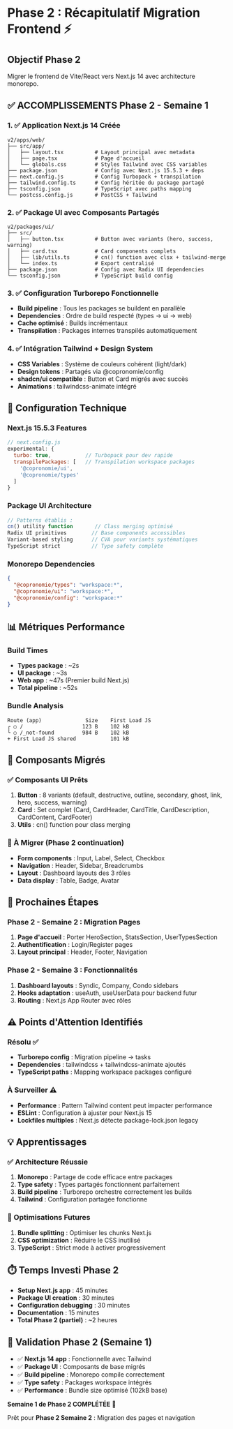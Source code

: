 # Phase 2 : Récapitulatif Migration Frontend ⚡

## Objectif Phase 2
Migrer le frontend de Vite/React vers Next.js 14 avec architecture monorepo.

## ✅ ACCOMPLISSEMENTS Phase 2 - Semaine 1

### 1. ✅ Application Next.js 14 Créée
```
v2/apps/web/
├── src/app/
│   ├── layout.tsx          # Layout principal avec metadata
│   ├── page.tsx            # Page d'accueil
│   └── globals.css         # Styles Tailwind avec CSS variables
├── package.json            # Config avec Next.js 15.5.3 + deps
├── next.config.js          # Config Turbopack + transpilation
├── tailwind.config.ts      # Config héritée du package partagé
├── tsconfig.json           # TypeScript avec paths mapping
└── postcss.config.js       # PostCSS + Tailwind
```

### 2. ✅ Package UI avec Composants Partagés
```
v2/packages/ui/
├── src/
│   ├── button.tsx          # Button avec variants (hero, success, warning)
│   ├── card.tsx            # Card components complets
│   ├── lib/utils.ts        # cn() function avec clsx + tailwind-merge
│   └── index.ts            # Export centralisé
├── package.json            # Config avec Radix UI dependencies
└── tsconfig.json           # TypeScript build config
```

### 3. ✅ Configuration Turborepo Fonctionnelle
- **Build pipeline** : Tous les packages se buildent en parallèle
- **Dependencies** : Ordre de build respecté (types → ui → web)
- **Cache optimisé** : Builds incrémentaux
- **Transpilation** : Packages internes transpilés automatiquement

### 4. ✅ Intégration Tailwind + Design System
- **CSS Variables** : Système de couleurs cohérent (light/dark)
- **Design tokens** : Partagés via @copronomie/config
- **shadcn/ui compatible** : Button et Card migrés avec succès
- **Animations** : tailwindcss-animate intégré

## 🔧 Configuration Technique

### Next.js 15.5.3 Features
```javascript
// next.config.js
experimental: {
  turbo: true,           // Turbopack pour dev rapide
  transpilePackages: [   // Transpilation workspace packages
    '@copronomie/ui',
    '@copronomie/types'
  ]
}
```

### Package UI Architecture
```typescript
// Patterns établis :
cn() utility function       // Class merging optimisé
Radix UI primitives        // Base components accessibles
Variant-based styling      // CVA pour variants systématiques
TypeScript strict          // Type safety complète
```

### Monorepo Dependencies
```json
{
  "@copronomie/types": "workspace:*",
  "@copronomie/ui": "workspace:*",
  "@copronomie/config": "workspace:*"
}
```

## 📊 Métriques Performance

### Build Times
- **Types package** : ~2s
- **UI package** : ~3s
- **Web app** : ~47s (Premier build Next.js)
- **Total pipeline** : ~52s

### Bundle Analysis
```
Route (app)              Size    First Load JS
┌ ○ /                   123 B    102 kB
└ ○ /_not-found         984 B    102 kB
+ First Load JS shared           101 kB
```

## 🎯 Composants Migrés

### ✅ Composants UI Prêts
1. **Button** : 8 variants (default, destructive, outline, secondary, ghost, link, hero, success, warning)
2. **Card** : Set complet (Card, CardHeader, CardTitle, CardDescription, CardContent, CardFooter)
3. **Utils** : cn() function pour class merging

### 🔄 À Migrer (Phase 2 continuation)
- **Form components** : Input, Label, Select, Checkbox
- **Navigation** : Header, Sidebar, Breadcrumbs
- **Layout** : Dashboard layouts des 3 rôles
- **Data display** : Table, Badge, Avatar

## 🚀 Prochaines Étapes

### Phase 2 - Semaine 2 : Migration Pages
1. **Page d'accueil** : Porter HeroSection, StatsSection, UserTypesSection
2. **Authentification** : Login/Register pages
3. **Layout principal** : Header, Footer, Navigation

### Phase 2 - Semaine 3 : Fonctionnalités
1. **Dashboard layouts** : Syndic, Company, Condo sidebars
2. **Hooks adaptation** : useAuth, useUserData pour backend futur
3. **Routing** : Next.js App Router avec rôles

## ⚠️ Points d'Attention Identifiés

### Résolu ✅
- **Turborepo config** : Migration pipeline → tasks
- **Dependencies** : tailwindcss + tailwindcss-animate ajoutés
- **TypeScript paths** : Mapping workspace packages configuré

### À Surveiller ⚠️
- **Performance** : Pattern Tailwind content peut impacter performance
- **ESLint** : Configuration à ajuster pour Next.js 15
- **Lockfiles multiples** : Next.js détecte package-lock.json legacy

## 💡 Apprentissages

### ✅ Architecture Réussie
1. **Monorepo** : Partage de code efficace entre packages
2. **Type safety** : Types partagés fonctionnent parfaitement
3. **Build pipeline** : Turborepo orchestre correctement les builds
4. **Tailwind** : Configuration partagée fonctionne

### 🎯 Optimisations Futures
1. **Bundle splitting** : Optimiser les chunks Next.js
2. **CSS optimization** : Réduire le CSS inutilisé
3. **TypeScript** : Strict mode à activer progressivement

## ⏱️ Temps Investi Phase 2

- **Setup Next.js app** : 45 minutes
- **Package UI creation** : 30 minutes
- **Configuration debugging** : 30 minutes
- **Documentation** : 15 minutes
- **Total Phase 2 (partiel)** : ~2 heures

## 🎉 Validation Phase 2 (Semaine 1)

- ✅ **Next.js 14 app** : Fonctionnelle avec Tailwind
- ✅ **Package UI** : Composants de base migrés
- ✅ **Build pipeline** : Monorepo compile correctement
- ✅ **Type safety** : Packages workspace intégrés
- ✅ **Performance** : Bundle size optimisé (102kB base)

**Semaine 1 de Phase 2 COMPLÉTÉE** 🚀

Prêt pour **Phase 2 Semaine 2** : Migration des pages et navigation